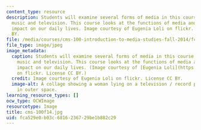 ```yaml
---
content_type: resource
description: Students will examine several forms of media in this course, including
  music and television. This course looks at the functions of media and its cultural
  impact on our daily lives. Image courtesy of Eugenia Loli on flickr. License CC
  BY.
file: /media/courses/cms-100-introduction-to-media-studies-fall-2014/fca529e0b03c6816236729be1b882c29_cms-100f14.jpg
file_type: image/jpeg
image_metadata:
  caption: Students will examine several forms of media in this course, including
    music and television. This course looks at the functions of media and its cultural
    impact on our daily lives. (Image courtesy of [Eugenia Loli](https://flic.kr/p/eXMWLy)
    on flickr. License CC BY.)
  credit: Image courtesy of Eugenia Loli on flickr. License CC BY.
  image-alt: A collage showing a woman lying on a television / record player hybrid
    in outer space.
learning_resource_types: []
ocw_type: OCWImage
resourcetype: Image
title: cms-100f14.jpg
uid: fca529e0-b03c-6816-2367-29be1b882c29
---
```

